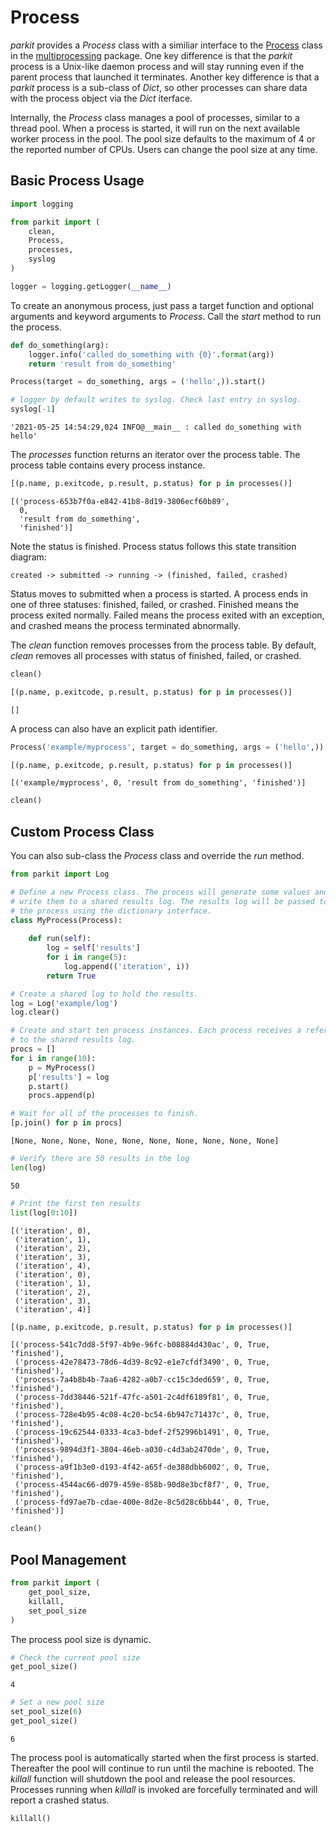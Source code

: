 # Process
*parkit* provides a *Process* class with a similiar interface to the [Process](https://docs.python.org/3/library/multiprocessing.html#multiprocessing.Process) class in the [multiprocessing](https://docs.python.org/3/library/multiprocessing.html) package. One key difference is that the *parkit* process is a Unix-like daemon process and will stay running even if the parent process that launched it terminates. Another key difference is that a *parkit* process is a sub-class of *Dict*, so other processes can share data with the process object via the *Dict* iterface.

Internally, the *Process* class manages a pool of processes, similar to a thread pool. When a process is started, it will run on the next available worker process in the pool. The pool size defaults to the maximum of 4 or the reported number of CPUs. Users can change the pool size at any time. 

## Basic Process Usage


```python
import logging

from parkit import (
    clean,
    Process,
    processes,
    syslog
)

logger = logging.getLogger(__name__)
```

To create an anonymous process, just pass a target function and optional arguments and keyword arguments to *Process*. Call the *start* method to run the process.


```python
def do_something(arg):
    logger.info('called do_something with {0}'.format(arg))
    return 'result from do_something'

Process(target = do_something, args = ('hello',)).start()
```


```python
# logger by default writes to syslog. Check last entry in syslog.
syslog[-1]
```




    '2021-05-25 14:54:29,024 INFO@__main__ : called do_something with hello'



The *processes* function returns an iterator over the process table. The process table contains every process instance.


```python
[(p.name, p.exitcode, p.result, p.status) for p in processes()]
```




    [('process-653b7f0a-e842-41b8-8d19-3806ecf60b89',
      0,
      'result from do_something',
      'finished')]



Note the status is finished.  Process status follows this state transition diagram:

    created -> submitted -> running -> (finished, failed, crashed)

Status moves to submitted when a process is started. A process ends in
one of three statuses: finished, failed, or crashed. Finished means the process
exited normally. Failed means the process exited with an exception, and
crashed means the process terminated abnormally.

The *clean* function removes processes from the process table. By default, *clean* removes all processes with status of finished, failed, or crashed.


```python
clean()
```


```python
[(p.name, p.exitcode, p.result, p.status) for p in processes()]
```




    []



A process can also have an explicit path identifier.


```python
Process('example/myprocess', target = do_something, args = ('hello',)).start()
```


```python
[(p.name, p.exitcode, p.result, p.status) for p in processes()]
```




    [('example/myprocess', 0, 'result from do_something', 'finished')]




```python
clean()
```

## Custom Process Class

You can also sub-class the *Process* class and override the *run* method.


```python
from parkit import Log
```


```python
# Define a new Process class. The process will generate some values and 
# write them to a shared results log. The results log will be passed to
# the process using the dictionary interface.
class MyProcess(Process):
    
    def run(self):
        log = self['results']
        for i in range(5):
            log.append(('iteration', i))
        return True
```


```python
# Create a shared log to hold the results.
log = Log('example/log')
log.clear()
```


```python
# Create and start ten process instances. Each process receives a reference 
# to the shared results log. 
procs = []
for i in range(10):
    p = MyProcess()
    p['results'] = log
    p.start()
    procs.append(p)
```


```python
# Wait for all of the processes to finish. 
[p.join() for p in procs]
```




    [None, None, None, None, None, None, None, None, None, None]




```python
# Verify there are 50 results in the log
len(log)
```




    50




```python
# Print the first ten results
list(log[0:10])
```




    [('iteration', 0),
     ('iteration', 1),
     ('iteration', 2),
     ('iteration', 3),
     ('iteration', 4),
     ('iteration', 0),
     ('iteration', 1),
     ('iteration', 2),
     ('iteration', 3),
     ('iteration', 4)]




```python
[(p.name, p.exitcode, p.result, p.status) for p in processes()]
```




    [('process-541c7dd8-5f97-4b9e-96fc-b08884d430ac', 0, True, 'finished'),
     ('process-42e78473-78d6-4d39-8c92-e1e7cfdf3490', 0, True, 'finished'),
     ('process-7a4b8b4b-7aa6-4282-a0b7-cc15c3ded659', 0, True, 'finished'),
     ('process-7dd38446-521f-47fc-a501-2c4df6189f81', 0, True, 'finished'),
     ('process-728e4b95-4c08-4c20-bc54-6b947c71437c', 0, True, 'finished'),
     ('process-19c62544-0333-4ca3-bdef-2f52996b1491', 0, True, 'finished'),
     ('process-9894d3f1-3804-46eb-a030-c4d3ab2470de', 0, True, 'finished'),
     ('process-a9f1b3e0-d193-4f42-a65f-de388dbb6002', 0, True, 'finished'),
     ('process-4544ac66-d079-459e-858b-90d8e3bcf8f7', 0, True, 'finished'),
     ('process-fd97ae7b-cdae-400e-8d2e-8c5d28c6bb44', 0, True, 'finished')]




```python
clean()
```

## Pool Management


```python
from parkit import (
    get_pool_size,
    killall,
    set_pool_size
)
```

The process pool size is dynamic.


```python
# Check the current pool size
get_pool_size()
```




    4




```python
# Set a new pool size
set_pool_size(6)
get_pool_size()
```




    6



The process pool is automatically started when the first process is started. Thereafter the pool will continue to run until the machine is rebooted. The *killall* function will shutdown the pool and release the pool resources. Processes running when *killall* is invoked are forcefully terminated and will report a crashed status. 


```python
killall()
```
